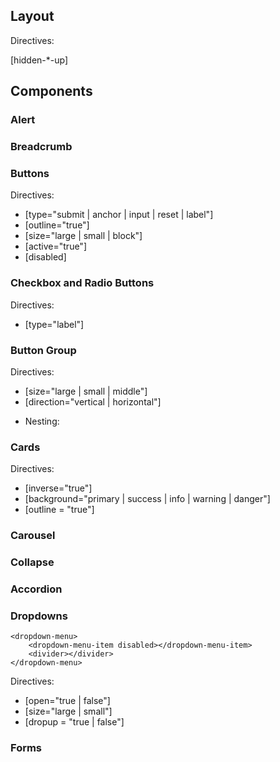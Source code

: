 ## Layout

<container>
</container>

<container fluid="true">
</container>

<row flex="items-xs-left">
</row>

<col tiers="xs, sm-4, xs-1, sm-8" class="hidden-sm-up" offsets="md-4">
</col>

<media>
    <media-left>
    </media-left>
    <media-right>
    </media-right>
    <media-body>
        <media-heading>
        </media-heading>
    </media-body>
</media>

Directives:

[hidden-*-up]


## Components

### Alert

<alert-success dismissible="true" close-button="no">

</alert>

<alert-info>
</alert>

<alert-warning>
</alert>

<alert-danger>
</alert>

### Breadcrumb

<breadcrumb>
    <breadcrumb-item active="true"></breadcrumb-item>
</breadcrumb>

### Buttons

<button-primary></button-primary>

<button-secondary></button-secondary>

<button-success></button-success>

<button-info></button-info>

<button-warning></button-warning>

<button-danger></button-danger>

<button-link></button-link>

Directives:

- [type="submit | anchor | input | reset | label"]
- [outline="true"]
- [size="large | small | block"]
- [active="true"]
- [disabled]

### Checkbox and Radio Buttons

<checkbox-group>
    <checkbox></checkbox>
</checkbox-group>

<radio-group>
    <radio></radio>
</radio-group>

Directives:

- [type="label"]


### Button Group

<button-group>
</button-group>

<button-toolbar>
</button-toolbar>

Directives:

- [size="large | small | middle"]
- [direction="vertical | horizontal"]


* Nesting:


### Cards

<card>
    <card-header></card-header>
    <card-block>
        <card-title></card-title>
        <card-text></card-text>
    </card-block>    
    <card-footer></card-footer>
</card>


Directives:

- [inverse="true"]
- [background="primary | success | info | warning | danger"]
- [outline = "true"]


<card-group>
</card-group>

<card-deck></card-deck>

<card-columns></card-columns>


### Carousel

<carousel></carousel>


### Collapse

<collapse></collapse>

### Accordion

<accordion>
    <accordion-item>
        <accordion-item-title></accordion-item-title>
        <collapse></collapse>
    </accordion-item>
</accordion>


### Dropdowns

<dropdown>
    <dropdown-header></dropdown-header>
    <button-primary></button-primary>

    <dropdown-menu>
        <dropdown-menu-item disabled></dropdown-menu-item>
        <divider></divider>
    </dropdown-menu>
</dropdown>

Directives:

- [open="true | false"]
- [size="large | small"]
- [dropup = "true | false"]


### Forms

<form inline="true">
    <form-group row="true">
        <file></file>
        <input-email></input-email>
        <input-password></input-password>
        <input-text>
            <input-text-addon></input-text-addon>
            <input-text-addon></input-text-addon>
        </input-text>
    </form-group>
</form>
